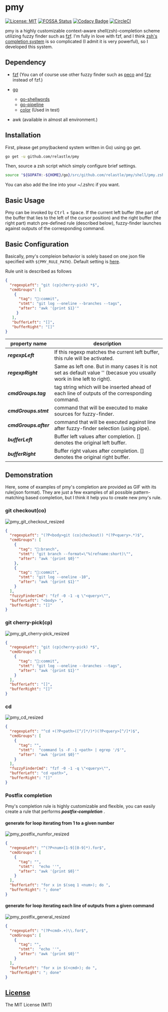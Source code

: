 # pmy

[![License: MIT](https://img.shields.io/badge/License-MIT-blue.svg?style=flat-square)](https://opensource.org/licenses/Apache-2.0)
[![FOSSA Status](https://app.fossa.com/api/projects/git%2Bgithub.com%2Frelastle%2Fpmy.svg?type=shield)](https://app.fossa.com/projects/git%2Bgithub.com%2Frelastle%2Fpmy?ref=badge_shield)
[![Codacy Badge](https://api.codacy.com/project/badge/Grade/b4d31630d2f64ef1892d74dcc2e3105e)](https://www.codacy.com/app/relastle/pmy?utm_source=github.com&amp;utm_medium=referral&amp;utm_content=relastle/pmy&amp;utm_campaign=Badge_Grade)
[![CircleCI](https://circleci.com/gh/relastle/pmy.svg?style=svg)](https://circleci.com/gh/relastle/pmy)

pmy is a highly customizable context-aware shell(zsh)-completion scheme utilizing fuzzy finder such as
[fzf](https://github.com/junegunn/fzf).
I'm fully in love with fzf, and I think [zsh's completion system](http://zsh.sourceforge.net/Doc/Release/Completion-System.html#Completion-System) is so complicated (I admit it is very powerful), so I developed this system.

## Dependency

-   [fzf](https://github.com/junegunn/fzf) (You can of course use other fuzzy finder such as [peco](https://github.com/peco/peco) and [fzy](https://github.com/jhawthorn/fzy) instead of fzf.)
-   [go](https://github.com/golang/go)
    -   [go-shellwords](https://github.com/mattn/go-shellwords)
    -   [go-pipeline](https://github.com/mattn/go-pipeline)
    -   [color](https://github.com/fatih/color) (Used in test)

-   awk (available in almost all environment.)

## Installation

First, please get pmy(backend system written in Go) using go get.
```sh
go get -u github.com/relastle/pmy
```

Then, source a zsh script which simply configure brief settings.

```zsh
source "${GOPATH:-${HOME}/go}/src/github.com/relastle/pmy/shell/pmy.zsh"
```

You can also add the line into your ~/.zshrc if you want.

## Basic Usage

Pmy can be invoked by <kbd>Ctrl</kbd> + <kbd>Space</kbd>.
If the current left buffer (the part of the buffer that lies to the left of the cursor position) and the right buffer (the right part) match pre-defined rule (described below), fuzzy-finder launches against outputs of the corresponding command.

## Basic Configuration

Basically, pmy's compleion behavior is solely based on one json file specified with `${PMY_RULE_PATH}`.
Default setting is [here](https://github.com/relastle/pmy/blob/master/resources/pmy_rules.json).

Rule unit is described as follows

```json
{
  "regexpLeft": "git (cp|cherry-pick) *$",
  "cmdGroups": [
    {
      "tag": "🍒:commit",
      "stmt": "git log --oneline --branches --tags",
      "after": "awk '{print $1}'"
     }
   ],
   "bufferLeft": "[]",
   "bufferRight": "[]"
}
```
| property name         | description                                                                                                             |
| ---                   | ---                                                                                                                     |
| ***regexpLeft***      | If this regexp matches the current left buffer, this rule will be activated.                                            |
| ***regexpRight***     | Same as left one. But in many cases it is not set as default value '' (becasue you usually work in line left to right). |
| ***cmdGroups.tag***   | tag string which will be inserted ahead of each line of outputs of the corresponding command.                           |
| ***cmdGroups.stmt***  | command that will be executed to make sources for fuzzy-finder.                                                         |
| ***cmdGroups.after*** | command that will be executed against line after fuzzy-finder selection (using pipe).                                   |
| ***bufferLeft***      | Buffer left values after completion. [] denotes the original left buffer.                                               |
| ***bufferRight***     | Buffer right values after completion. [] denotes the original right buffer.                                             |

## Demonstration

Here, some of examples of pmy's completion are provided as GIF with its rule(json format).
They are just a few examples of all possible pattern-matching based completion, but I think it help you to create new pmy's rule.

### git checkout(co)

![pmy_git_checkout_resized](https://user-images.githubusercontent.com/6816040/59544897-a5e6cc80-8f51-11e9-8b6a-656734d159b0.gif)

```json
{
  "regexpLeft": "(?P<body>git (co|checkout)) *(?P<query>.*)$",
  "cmdGroups": [
    {
      "tag": "🌱:branch",
      "stmt": "git branch --format=\"%(refname:short)\"",
      "after": "awk '{print $0}'"
    },
    {
      "tag": "🍺:commit",
      "stmt": "git log --oneline -10",
      "after": "awk '{print $1}'"
    }
  ],
  "fuzzyFinderCmd": "fzf -0 -1 -q \"<query>\"",
  "bufferLeft": "<body> ",
  "bufferRight": "[]"
}

```

### git cherry-pick(cp)

![pmy_git_cherry-pick_resized](https://user-images.githubusercontent.com/6816040/59544901-a67f6300-8f51-11e9-91f9-16e668b25af7.gif)

```json
{
  "regexpLeft": "git (cp|cherry-pick) *$",
  "cmdGroups": [
    {
      "tag": "🍒:commit",
      "stmt": "git log --oneline --branches --tags",
      "after": "awk '{print $1}'"
    }
  ],
  "bufferLeft": "[]",
  "bufferRight": "[]"
}

```

### cd

![pmy_cd_resized](https://user-images.githubusercontent.com/6816040/59544895-a54e3600-8f51-11e9-894a-22beac49014e.gif)

```json
{
  "regexpLeft": "^cd +(?P<path>([^/]*/)*)(?P<query>[^/]*)$",
  "cmdGroups": [
    {
      "tag": "",
      "stmt":  "command ls -F -1 <path> | egrep '/$'",
      "after": "awk '{print $0}'"
    }
  ],
  "fuzzyFinderCmd": "fzf -0 -1 -q \"<query>\"",
  "bufferLeft": "cd <path>",
  "bufferRight": "[]"
}
```

### Postfix completion

Pmy's completion rule is highly customizable and flexible, you can easily create a rule that performs ***postfix-completion*** .

#### generate for loop iterating from 1 to a given number

![pmy_postfix_numfor_resized](https://user-images.githubusercontent.com/6816040/59544899-a5e6cc80-8f51-11e9-82ca-a149620264cb.gif)

```json
{
  "regexpLeft": "^(?P<num>[1-9][0-9]*).for$",
  "cmdGroups": [
    {
      "tag": "",
      "stmt":  "echo ''",
      "after": "awk '{print $0}'"
    }
  ],
  "bufferLeft": "for x in $(seq 1 <num>); do ",
  "bufferRight": "; done"
}

```

#### generate for loop iterating each line of outputs from a given command

![pmy_postfix_general_resized](https://user-images.githubusercontent.com/6816040/59544900-a5e6cc80-8f51-11e9-8c86-1a88a417b11e.gif)

```json
{
  "regexpLeft": "(?P<cmd>.+)\\.for$",
  "cmdGroups": [
    {
      "tag": "",
      "stmt":  "echo ''",
      "after": "awk '{print $0}'"
    }
  ],
  "bufferLeft": "for x in $(<cmd>); do ",
  "bufferRight": "; done"
}
```

## [License](LICENSE)

The MIT License (MIT)
